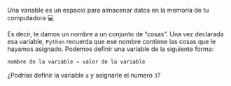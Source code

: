 Una variable es un espacio para almacenar datos en la memoria de tu computadora  :computer: 

Es decir, le damos un nombre a un conjunto de “cosas”. Una vez declarada esa variable, `Python` recuerda que ese nombre contiene las cosas que le hayamos asignado. 
Podemos definir una variable de la siguiente forma: 

``` python
nombre de la variable = valor de la variable
```

¿Podrías definir la variable `a` y asignarle el número `3`?

